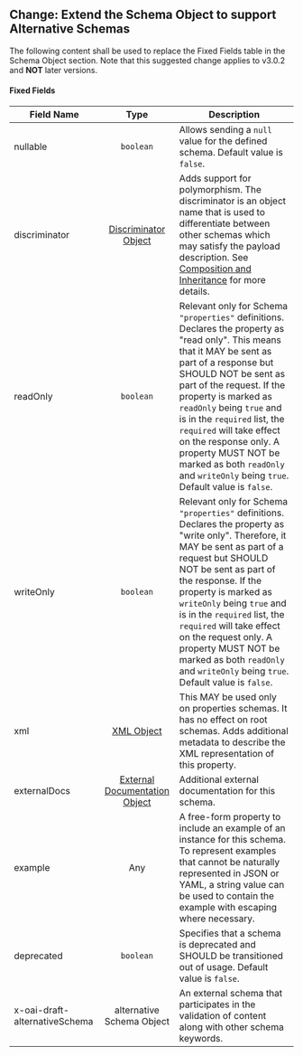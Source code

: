 ## Change: Extend the Schema Object to support Alternative Schemas

The following content shall be used to replace the Fixed Fields table in the Schema Object section. Note that this suggested change applies to v3.0.2 and **NOT** later versions.

#### Fixed Fields

|Field Name | Type | Description |
|---|:---:|---|
| nullable | `boolean` | Allows sending a `null` value for the defined schema. Default value is `false`.|
| discriminator | [Discriminator Object](https://github.com/OAI/OpenAPI-Specification/blob/master/versions/3.0.2.md#discriminatorObject) | Adds support for polymorphism. The discriminator is an object name that is used to differentiate between other schemas which may satisfy the payload description. See [Composition and Inheritance](https://github.com/OAI/OpenAPI-Specification/blob/master/versions/3.0.2.md#schemaComposition) for more details. |
| readOnly | `boolean` | Relevant only for Schema `"properties"` definitions. Declares the property as "read only". This means that it MAY be sent as part of a response but SHOULD NOT be sent as part of the request. If the property is marked as `readOnly` being `true` and is in the `required` list, the `required` will take effect on the response only. A property MUST NOT be marked as both `readOnly` and `writeOnly` being `true`. Default value is `false`. |
| writeOnly | `boolean` | Relevant only for Schema `"properties"` definitions. Declares the property as "write only". Therefore, it MAY be sent as part of a request but SHOULD NOT be sent as part of the response. If the property is marked as `writeOnly` being `true` and is in the `required` list, the `required` will take effect on the request only. A property MUST NOT be marked as both `readOnly` and `writeOnly` being `true`. Default value is `false`. |
| xml | [XML Object](https://github.com/OAI/OpenAPI-Specification/blob/master/versions/3.0.2.md#xmlObject) | This MAY be used only on properties schemas. It has no effect on root schemas. Adds additional metadata to describe the XML representation of this property. |
| externalDocs | [External Documentation Object](https://github.com/OAI/OpenAPI-Specification/blob/master/versions/3.0.2.md#externalDocumentationObject) | Additional external documentation for this schema.
| example | Any | A free-form property to include an example of an instance for this schema. To represent examples that cannot be naturally represented in JSON or YAML, a string value can be used to contain the example with escaping where necessary.|
| deprecated | `boolean` | Specifies that a schema is deprecated and SHOULD be transitioned out of usage. Default value is `false`.|
|x-oai-draft-alternativeSchema  |alternative Schema Object  |An external schema that participates in the validation of content along with other schema keywords. |  
